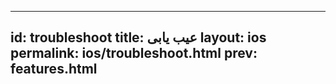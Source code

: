 ------
id: troubleshoot
title: عیب یابی
layout: ios
permalink: ios/troubleshoot.html
prev: features.html
------

